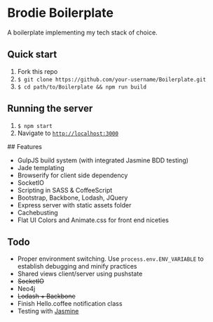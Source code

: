 # Brodie Boilerplate

A boilerplate implementing my tech stack of choice.

## Quick start

1. Fork this repo
2. `$ git clone https://github.com/your-username/Boilerplate.git`
3. `$ cd path/to/Boilerplate && npm run build`

## Running the server

1. `$ npm start`
2. Navigate to [`http://localhost:3000`](http://localhost:3000)

## Features

- GulpJS build system (with integrated Jasmine BDD testing)
- Jade templating
- Browserify for client side dependency
- SocketIO
- Scripting in SASS & CoffeeScript
- Bootstrap, Backbone, Lodash, JQuery
- Express server with static assets folder
- Cachebusting
- Flat UI Colors and Animate.css for front end niceties

## Todo
- Proper environment switching. Use `process.env.ENV_VARIABLE` to establish debugging and minify practices
- Shared views client/server using pushstate
- ~~SocketIO~~
- Neo4j
- ~~Lodash + Backbone~~
- Finish Hello.coffee notification class
- Testing with [Jasmine](http://coffeescriptcookbook.com/chapters/testing/testing_with_jasmine)
